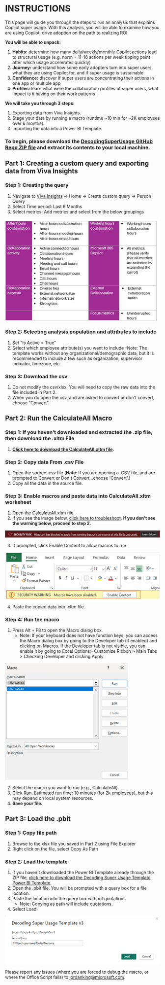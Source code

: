 # INSTRUCTIONS

This page will guide you through the steps to run an analysis that explains Copilot super usage. With this analysis, you will be able to examine how you are using Copilot, drive adoption on the path to realizing ROI. 

**You will be able to unpack:**
1. **Habits:** determine how many daily/weekly/monthly Copilot actions lead to structural usage (e.g. norm = 11-16 actions per week tipping point after which usage accelerates quickly)
2. **Journey:** understand how some early adopters turn into super users, what they are using Copilot for, and if super usage is sustainable
3. **Confidence:** discover if super users are concentrating their actions in one app or multiple app
4. **Profiles:** learn what were the collaboration profiles of super users, what impact is it having on their work patterns
 
**We will take you through 3 steps:** 
1. Exporting data from Viva Insights.
2. Stage your data by running a macro (runtime ~10 min for ~2K employees over 6 months).
3. Importing the data into a Power BI Template. 

### **To begin, please download the [DecodingSuperUsage GitHub Repo ZIP file](https://github.com/microsoft/DecodingSuperUsage/archive/refs/heads/DecodingSuperUsage.zip) and extract its contents to your local machine.**

## <h2>Part 1: Creating a custom query and exporting data from Viva Insights </h2>

### **Step 1: Creating the query**
1. Navigate to [Viva Insights](https://analysis.insights.viva.office.com/) -> Home -> Create custom query -> Person Query
2. Select Time period: Last 6 Months
3. Select metrics: Add metrics and select from the below groupings
<img src="https://github.com/microsoft/DecodingSuperUsage/blob/DecodingSuperUsage/images/groupings.png" alt="groupings">

### **Step 2: Selecting analysis population and attributes to include**
1. Set "Is Active = True"
2. Select which employee attribute(s) you want to include
   -Note: The template works without any organizational/demographic data, but it is recommended to include a few such as organization, supervisor indicator, timezone, etc. 

### **Step 3: Download the csv.**
1. Do not modify the csv/xlsx. You will need to copy the raw data into the file included in Part 2.
2. When you do open the csv, and are asked to convert or don't convert, choose "Convert".


## <h2>Part 2: Run the CalculateAll Macro</h2>

### **Step 1: If you haven't downloaded and extracted the .zip file, then download the .xltm File**
1. **[Click here to download the CalculateAll.xltm file](https://github.com/microsoft/DecodingSuperUsage/raw/DecodingSuperUsage/CalculateAll.xltm).**

### **Step 2: Copy data From .csv File**
1. Open the source .csv file (**Note**: If you are opening a .CSV file, and are prompted to Convert or Don't Convert...choose 'Convert'.)
2. Copy all the data in the source file.

### **Step 3: Enable macros and paste data into CalculateAll.xltm worksheet**
1. Open the CalculateAll.xltm file
2. If you see the image below, [click here to troubleshoot](https://github.com/microsoft/DecodingSuperUsage/blob/DecodingSuperUsage/Troubleshooting.md).
**If you don't see the warning below, proceed to step 2.**
<img src="https://github.com/microsoft/DecodingSuperUsage/blob/DecodingSuperUsage/images/risk.png" alt="Security Risk">

3. If prompted, click Enable Content to allow macros to run.
<img src="https://github.com/microsoft/DecodingSuperUsage/blob/DecodingSuperUsage/images/enablemacro.png" alt="Enable Macros">

4. Paste the copied data into .xltm file.

### **Step 4: Run the macro**
1. Press Alt + F8 to open the Macro dialog box.
    - Note: If your keyboard does not have function keys, you can access the Macro dialog box by going to the Developer tab (if enabled) and clicking on Macros. If the Developer tab is not visible, you can enable it by going to Excel Options> Customize Ribbon > Main Tabs > Checking Developer and clicking Apply.

<img src="https://github.com/microsoft/DecodingSuperUsage/blob/DecodingSuperUsage/images/macrobox.png" alt="Macro Dialog Box">

2. Select the macro you want to run (e.g., CalculateAll).
3. Click Run. Estimated run time: 10 minutes (for 2k employees), but this may depend on local system resources.
4. **Save your file.**

## <h2> Part 3: Load the .pbit </h2>

### **Step 1: Copy file path**
1. Browse to the xlsx file you saved in Part 2 using File Explorer
2. Right click on the file, select Copy As Path

### **Step 2: Load the template**
1. If you haven't downloaded the Power BI Template already through the ZIP file, [click here to download the Decoding Super Usage Template Power BI Template](https://github.com/microsoft/DecodingSuperUsage/raw/DecodingSuperUsage/Decoding%20Super%20Usage%20v9.pbit).
2. Open the .pbit file. You will be prompted with a query box for a file location.
3. Paste the location into the query box without quotations
    - Note: Copying as path will include quotations. 
4. Select Load.
<img src="https://github.com/microsoft/DecodingSuperUsage/blob/DecodingSuperUsage/images/filepath.png" alt="File Path">

Please report any issues (where you are forced to debug the macro, or where the Office Script fails) to jordanking@microsoft.com.

